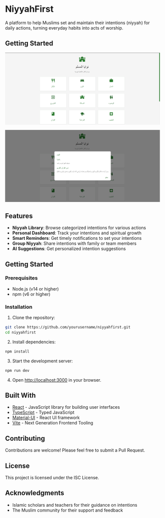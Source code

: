 # NiyyahFirst

A platform to help Muslims set and maintain their intentions (niyyah) for daily actions, turning everyday habits into acts of worship.
## Getting Started
![Screenshot](Screenshoot.png)

![Screenshot](Screenshot.png)


## Features

- **Niyyah Library**: Browse categorized intentions for various actions
- **Personal Dashboard**: Track your intentions and spiritual growth
- **Smart Reminders**: Get timely notifications to set your intentions
- **Group Niyyah**: Share intentions with family or team members
- **AI Suggestions**: Get personalized intention suggestions

## Getting Started

### Prerequisites

- Node.js (v14 or higher)
- npm (v6 or higher)

### Installation

1. Clone the repository:
```bash
git clone https://github.com/yourusername/niyyahfirst.git
cd niyyahfirst
```

2. Install dependencies:
```bash
npm install
```

3. Start the development server:
```bash
npm run dev
```

4. Open [http://localhost:3000](http://localhost:3000) in your browser.

## Built With

- [React](https://reactjs.org/) - JavaScript library for building user interfaces
- [TypeScript](https://www.typescriptlang.org/) - Typed JavaScript
- [Material-UI](https://mui.com/) - React UI framework
- [Vite](https://vitejs.dev/) - Next Generation Frontend Tooling

## Contributing

Contributions are welcome! Please feel free to submit a Pull Request.

## License

This project is licensed under the ISC License.

## Acknowledgments

- Islamic scholars and teachers for their guidance on intentions
- The Muslim community for their support and feedback 
